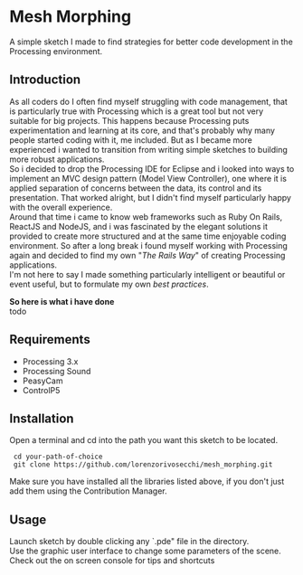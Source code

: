 # Mesh Morphing
A simple sketch I made to find strategies for better code development in the Processing environment.

## Introduction
As all coders do I often find myself struggling with code management, that is particularly true with Processing which is a great tool but not very suitable for big projects.   This happens because Processing puts experimentation and learning at its core, and that's probably why many people started coding with it, me included. But as I became more experienced i wanted to transition from writing simple sketches to building more robust applications.    
So i decided to drop the Processing IDE for Eclipse and i looked into ways to implement an MVC design pattern (Model View Controller), one where it is applied separation of concerns between the data, its control and its presentation.
That worked alright, but I didn't find myself particularly happy with the overall experience.  
Around that time i came to know web frameworks such as Ruby On Rails, ReactJS and NodeJS, and i was fascinated by the elegant solutions it provided to create more structured and at the same time enjoyable coding environment. So after a long break i found myself working with Processing again and decided to find my own "*The Rails Way*" of creating Processing applications.  
I'm not here to say I made something particularly intelligent or beautiful or event useful, but to formulate my own *best practices*.

**So here is what i have done**  
todo

## Requirements
- Processing 3.x
- Processing Sound
- PeasyCam
- ControlP5

## Installation
Open a terminal and cd into the path you want this sketch to be located.
```
 cd your-path-of-choice
 git clone https://github.com/lorenzorivosecchi/mesh_morphing.git
```
Make sure you have installed all the libraries listed above, if you don't just add them using the Contribution Manager.

## Usage
Launch sketch by double clicking any `.pde" file in the directory.  
Use the graphic user interface to change some parameters of the scene.  
Check out the on screen console for tips and shortcuts
